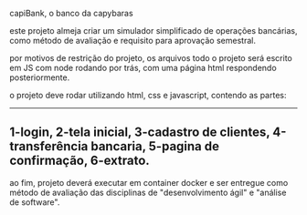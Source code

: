 capiBank, o banco da capybaras

este projeto almeja criar um simulador simplificado de operações bancárias, como método de avaliação e requisito para aprovação semestral.
    
por motivos de restrição do projeto, os arquivos todo o projeto será escrito em JS com node rodando por trás, com uma página html respondendo posteriormente.

o projeto deve rodar utilizando html, css e javascript, contendo as partes:
_____________________________________
1-login, 
2-tela inicial,
3-cadastro de clientes,
4-transferência bancaria,
5-pagina de confirmação,
6-extrato.
-------------------------------------
ao fim, projeto deverá executar em container docker e ser entregue como método de avaliação das disciplinas de "desenvolvimento ágil" e "análise de software". 
